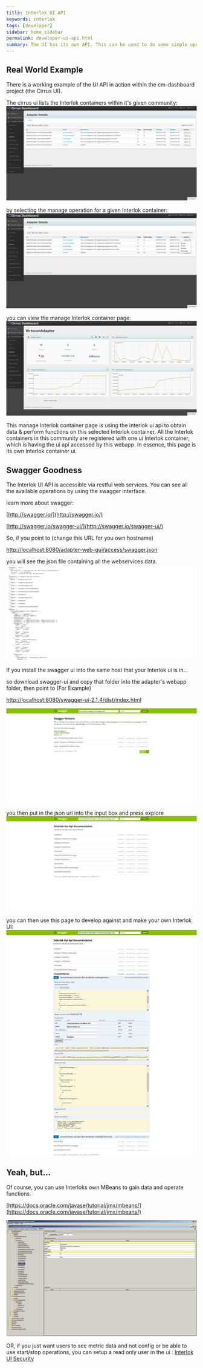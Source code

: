 ```yaml
---
title: Interlok UI API
keywords: interlok
tags: [developer]
sidebar: home_sidebar
permalink: developer-ui-api.html
summary: The UI has its own API. This can be used to do some simple operations, if you want to create your own simple dashboard, instead of using our awesome spectacular UI.
---
```


## Real World Example ##

There is a working example of the UI API in action within the cm-dashboard project (the Cirrus UI).

The cirrus ui lists the Interlok containers within it's given community:
![Cirrus UI - Interlok Container Details Page](./images/ui-api/1-Cirrus-UI-Adapter-Details-Page.png)

by selecting the manage operation for a given Interlok container:
![Cirrus UI - Interlok Container Details Page manage button](./images/ui-api/2-Cirrus-UI-Adapter-Details-Page-manage-btn.png)

you can view the manage Interlok container page:
![Cirrus UI - Manage Interlok container Page](./images/ui-api/3-Cirrus-UI-Manage-Adapter-Page.png)

This manage Interlok container page is using the interlok ui api to obtain data & perform functions on this selected Interlok container. All the Interlok containers in this community are registered with one ui Interlok container, which is having the ui api accessed by this webapp. In essence, this page is its own Interlok container ui.

## Swagger Goodness ##

The Interlok UI API is accessible via restful web services. You can see all the available operations by using the swagger interface.

learn more about swagger:

[http://swagger.io/](http://swagger.io/)

[http://swagger.io/swagger-ui/](http://swagger.io/swagger-ui/)


So, if you point to (change this URL for you own hostname)

[http://localhost:8080/adapter-web-gui/access/swagger.json](http://localhost:8080/adapter-web-gui/access/swagger.json)

you will see the json file containing all the webservices data.
![Swagger JSON](./images/ui-api/4-swagger-json.png)


If you install the swagger ui into the same host that your Interlok ui is in...

so download swagger-ui and copy that folder into the adapter's webapp folder, then point to (For Example)

[http://localhost:8080/swagger-ui-2.1.4/dist/index.html](http://localhost:8080/swagger-ui-2.1.4/dist/index.html)

![Swagger UI Page](./images/ui-api/5-local-swagger-ui-page.png)

you then put in the json url into the input box and press explore
![Local Swagger UI With Data](./images/ui-api/6-local-swagger-with-data.png)

you can then use this page to develop against and make your own Interlok UI:
![Local Swagger Doing Operation](./images/ui-api/7-local-swagger-doing-operation.png)

## Yeah, but... ##

Of course, you can use Interloks own MBeans to gain data and operate functions.

[https://docs.oracle.com/javase/tutorial/jmx/mbeans/](https://docs.oracle.com/javase/tutorial/jmx/mbeans/)

![JConsole MBeans](./images/ui-api/8-MBeans.png)


OR, if you just want users to see metric data and not config or be able to use start/stop operations, you can setup a read only user in the ui : [Interlok UI Security](ui-security.html)
